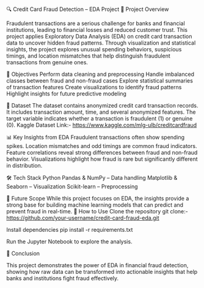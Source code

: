 🔍 Credit Card Fraud Detection – EDA Project
📌 Project Overview

Fraudulent transactions are a serious challenge for banks and financial institutions, leading to financial losses and reduced customer trust. This project applies Exploratory Data Analysis (EDA) on credit card transaction data to uncover hidden fraud patterns. Through visualization and statistical insights, the project explores unusual spending behaviors, suspicious timings, and location mismatches that help distinguish fraudulent transactions from genuine ones.

🎯 Objectives
Perform data cleaning and preprocessing
Handle imbalanced classes between fraud and non-fraud cases
Explore statistical summaries of transaction features
Create visualizations to identify fraud patterns
Highlight insights for future predictive modeling

📂 Dataset
The dataset contains anonymized credit card transaction records.
It includes transaction amount, time, and several anonymized features.
The target variable indicates whether a transaction is fraudulent (1) or genuine (0).
Kaggle Dataset Link:- https://www.kaggle.com/mlg-ulb/creditcardfraud

📊 Key Insights from EDA
Fraudulent transactions often show spending spikes.
Location mismatches and odd timings are common fraud indicators.
Feature correlations reveal strong differences between fraud and non-fraud behavior.
Visualizations highlight how fraud is rare but significantly different in distribution.

🛠️ Tech Stack
Python
Pandas & NumPy – Data handling
Matplotlib & Seaborn – Visualization
Scikit-learn – Preprocessing

🚀 Future Scope
While this project focuses on EDA, the insights provide a strong base for building machine learning models that can predict and prevent fraud in real-time.
📎 How to Use
Clone the repository
git clone:- https://github.com/your-username/credit-card-fraud-eda.git

Install dependencies
pip install -r requirements.txt

Run the Jupyter Notebook to explore the analysis.

📌 Conclusion

This project demonstrates the power of EDA in financial fraud detection, showing how raw data can be transformed into actionable insights that help banks and institutions fight fraud effectively.
